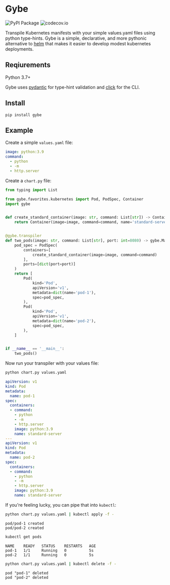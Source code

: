 # Gybe

![PyPI Package](https://img.shields.io/pypi/v/gybe?color=%2334D058&label=PyPI%20Package)
![codecov.io](https://codecov.io/github/petermorrow/gybe/coverage.svg?branch=main)

Transpile Kubernetes manifests with your simple values.yaml files using python type-hints.
Gybe is a simple, declarative, and more pythonic alternative to [helm](https://helm.sh/)
that makes it easier to develop modest kubernetes deployments.

## Reqiurements

Python 3.7+

Gybe uses [pydantic](https://github.com/samuelcolvin/pydantic) for type-hint
validation and [click](https://github.com/pallets/click) for the CLI.

## Install

```
pip install gybe
```

## Example

Create a simple `values.yaml` file:

```yaml
image: python:3.9
command:
  - python
  - -m
  - http.server
```

Create a `chart.py` file:

```python
from typing import List

from gybe.favorites.kubernetes import Pod, PodSpec, Container
import gybe


def create_standard_container(image: str, command: List[str]) -> Container:
    return Container(image=image, command=command, name='standard-server')


@gybe.transpiler
def two_pods(image: str, command: List[str], port: int=8080) -> gybe.Manifest:
    pod_spec = PodSpec(
        containers=[
            create_standard_container(image=image, command=command)
        ],
        ports=[dict(port=port)]
    )
    return [
        Pod(
            kind='Pod',
            apiVersion='v1',
            metadata=dict(name='pod-1'),
            spec=pod_spec,
        ),
        Pod(
            kind='Pod',
            apiVersion='v1',
            metadata=dict(name='pod-2'),
            spec=pod_spec,
        ),
    ]


if __name__ == '__main__':
    two_pods()
```

Now run your transpiler with your values file:

```bash
python chart.py values.yaml
```

```yaml
apiVersion: v1
kind: Pod
metadata:
  name: pod-1
spec:
  containers:
  - command:
    - python
    - -m
    - http.server
    image: python:3.9
    name: standard-server
---
apiVersion: v1
kind: Pod
metadata:
  name: pod-2
spec:
  containers:
  - command:
    - python
    - -m
    - http.server
    image: python:3.9
    name: standard-server
```

If you're feeling lucky, you can pipe that into `kubectl`:

```bash
python chart.py values.yaml | kubectl apply -f -
```

```
pod/pod-1 created
pod/pod-2 created
```


```bash
kubectl get pods
```

```
NAME    READY   STATUS    RESTARTS   AGE
pod-1   1/1     Running   0          5s
pod-2   1/1     Running   0          5s
```

```bash
python chart.py values.yaml | kubectl delete -f -
```

```
pod "pod-1" deleted
pod "pod-2" deleted
```
